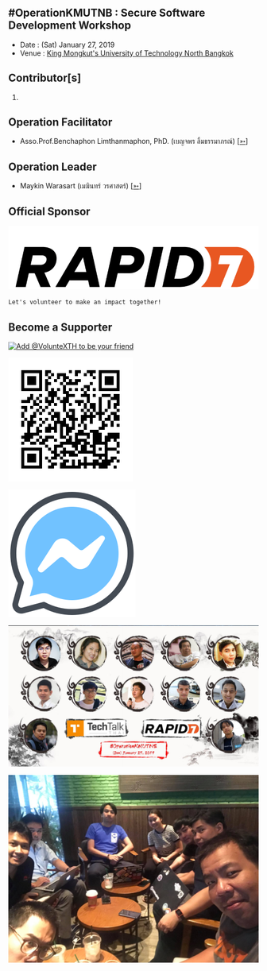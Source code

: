 ## #OperationKMUTNB : Secure Software Development Workshop

+ Date : (Sat) January 27, 2019
+ Venue : [King Mongkut's University of Technology North Bangkok](https://www.kmutnb.ac.th/)

## Contributor[s]
1.

## Operation Facilitator
+ Asso.Prof.Benchaphon Limthanmaphon, PhD. (เบญจพร ลิ้มธรรมาภรณ์) [[➳](http://www.cs.kmutnb.ac.th/ShowTeacher.jsp?name=blt)]

## Operation Leader
+ Maykin Warasart (เมฆินทร์ วรศาสตร์) [[➳](http://mk.in.th)]

## Official Sponsor
[![](/OperationKMUTNB/pic/Rapid7_logo.png "Rapid7 powers the practice of SecOps by delivering shared visibility, analytics, and automation to unite security, IT, and DevOps teams.")](https://www.rapid7.com/)

```markdown
Let's volunteer to make an impact together!
```

## Become a Supporter

[![](https://scdn.line-apps.com/n/line_add_friends/btn/en.png "Add @VolunteXTH to be your friend")](https://lin.ee/cnIgUj4)

[![](/@VolunteXTH.png "Add @VolunteXTH to be your friend")](https://line.me/R/ti/p/@voluntex)

[![](/fb-m.png "Talk to us via FB messenger")](https://m.me/VolunteXTH)

[![](/OperationKMUTNB/pic/Team.jpg "#OperationKMUTNB")](https://www.facebook.com/hashtag/OperationKMUTNB)

[![](/OperationKMUTNB/pic/Prep.jpg "#OperationKMUTNB")](https://www.facebook.com/hashtag/OperationKMUTNB)
